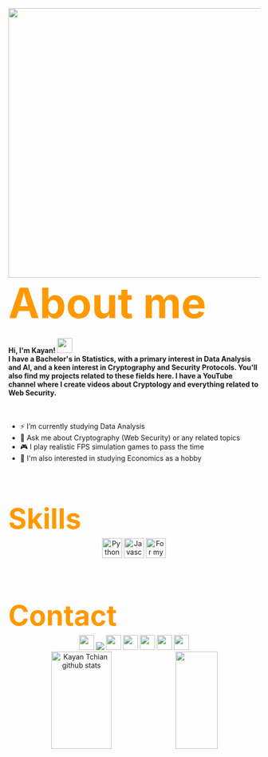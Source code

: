 <img align="right" height="540em" src="https://raw.githubusercontent.com/gist/kayantchian/b61203c173619e2c85e6e0af5545d3b6/raw/9ded163520814948a443acc4cd7b1a2c226d335f/card.svg"/>
<div align="left">
<h3 style="font-size: 6em; color: #FF9900; margin-bottom: 5px; font-weight: bold;">About me</h3>
<h4>
Hi, I'm Kayan! <img src="https://gist.github.com/arunprakashpj/48aa20057048b46c6f9ba9d114a8b76f/raw/69a9d496f651091a509ea8d9913c4aef5c419afb/Hi.gif" height="30px"><br> 
I have a Bachelor's in Statistics, with a primary interest in Data Analysis and AI, and a keen interest in Cryptography and Security Protocols. You'll also find my projects related to these fields here. I have a YouTube channel where I create videos about Cryptology and everything related to Web Security.</h4>
</p><br>
 
* ⚡ I’m currently studying Data Analysis <br>
* 💬 Ask me about Cryptography (Web Security) or any related topics<br>
* 🎮 I play realistic FPS simulation games to pass the time<br>
* 📖 I'm also interested in studying Economics as a hobby <br>
</div>

<h3 style="font-size: 4em; color: #FF9900; margin-bottom: 5px; font-weight: bold;">Skills</h3>

<div align="center">
<img height="40px" alt="Python" src="https://img.shields.io/badge/Python-FFD43B?style=for-the-badge&logo=python&logoColor=blue"/>
<img height="40px" alt="Javascript" src="https://img.shields.io/badge/javascript-%23ED8B00.svg?style=for-the-badge&logo=javascript&logoColor=white"/>
<img height="40px" alt="For my penetration testings" src="https://img.shields.io/badge/Kali_Linux-557C94?style=for-the-badge&logo=kali-linux&logoColor=white"/>
</div>

<h3 style="font-size: 4em; color: #FF9900; margin-bottom: 5px; font-weight: bold;">Contact</h3>
<div align="center">
 <a href="https://facebook.com/kayantchian"><img height="30px"  src="https://img.shields.io/badge/Facebook-1877F2?style=for-the-badge&logo=facebook&logoColor=white" /></a>
 <a href="https://www.linkedin.com/in/kayantchian/"><img src="https://img.shields.io/badge/linkedin-%230077B5.svg?style=for-the-badge&logo=linkedin&logoColor=white" /></a>
 <a href="https://steamcommunity.com/id/kayantchian/"><img height="30px"  src="https://img.shields.io/badge/Steam-000000?style=for-the-badge&logo=steam&logoColor=whit" /></a>
 <a href="https://www.instagram.com/kayantchian"><img  height="30px" src="https://img.shields.io/badge/Instagram-E4405F?style=for-the-badge&logo=instagram&logoColor=white" /></a>
 <a href="kayantchian@protonmail.com"><img  height="30px" src="https://img.shields.io/badge/ProtonMail-8B89CC?style=for-the-badge&logo=protonmail&logoColor=white" /></a>
 <a href="https://www.youtube.com/c/kayann"><img  height="30px" src="https://img.shields.io/badge/YouTube-FF0000?style=for-the-badge&logo=youtube&logoColor=white" /></a>
 <a href="discordapp.com/users/391385020381528065"><img  height="30px" src="https://img.shields.io/badge/Discord-5865F2?style=for-the-badge&logo=discord&logoColor=white" /></a>
</div>

<div align="center">  
  <img width="49%" height="195px" src="https://github-readme-stats.vercel.app/api?username=kayantchian&show_icons=true&count_private=true&hide_border=true&title_color=ff9900&icon_color=ff9900&text_color=c9d1d9&bg_color=0d1117" alt="Kayan Tchian github stats"/> 
  <img width="41%" height="195px" src="https://github-readme-stats.vercel.app/api/top-langs/?username=kayantchian&layout=compact&hide_border=true&title_color=ff9900&text_color=ff9900&bg_color=0d1117" />
</div>
